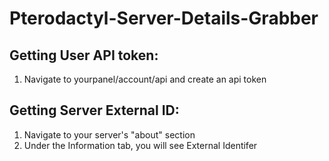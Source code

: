 # Pterodactyl-Server-Details-Grabber

## Getting User API token:
1. Navigate to yourpanel/account/api and create an api token

## Getting Server External ID:
1. Navigate to your server's "about" section
2. Under the Information tab, you will see External Identifer
